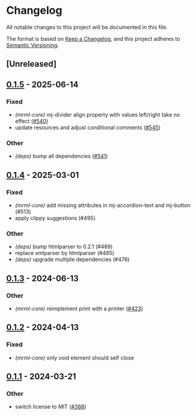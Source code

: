 # Changelog
All notable changes to this project will be documented in this file.

The format is based on [Keep a Changelog](https://keepachangelog.com/en/1.0.0/),
and this project adheres to [Semantic Versioning](https://semver.org/spec/v2.0.0.html).

## [Unreleased]

## [0.1.5](https://github.com/jdrouet/mrml/compare/html-compare-v0.1.4...html-compare-v0.1.5) - 2025-06-14

### Fixed

- *(mrml-core)* mj-divider align property with values left/right take no effect ([#540](https://github.com/jdrouet/mrml/pull/540))
- update resources and adjust conditional comments ([#545](https://github.com/jdrouet/mrml/pull/545))

### Other

- *(deps)* bump all dependencies ([#541](https://github.com/jdrouet/mrml/pull/541))

## [0.1.4](https://github.com/jdrouet/mrml/compare/html-compare-v0.1.3...html-compare-v0.1.4) - 2025-03-01

### Fixed

- *(mrml-core)* add missing attributes in mj-accordion-text and mj-button (#513)
- apply clippy suggestions (#495)

### Other

- *(deps)* bump htmlparser to 0.2.1 (#489)
- replace xmlparser by htmlparser (#485)
- *(deps)* upgrade multiple dependencies (#476)

## [0.1.3](https://github.com/jdrouet/mrml/compare/html-compare-v0.1.2...html-compare-v0.1.3) - 2024-06-13

### Other
- *(mrml-core)* reimplement print with a printer ([#423](https://github.com/jdrouet/mrml/pull/423))

## [0.1.2](https://github.com/jdrouet/mrml/compare/html-compare-v0.1.1...html-compare-v0.1.2) - 2024-04-13

### Fixed
- *(mrml-core)* only void element should self close

## [0.1.1](https://github.com/jdrouet/mrml/compare/html-compare-v0.1.0...html-compare-v0.1.1) - 2024-03-21

### Other
- switch license to MIT ([#388](https://github.com/jdrouet/mrml/pull/388))
